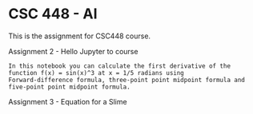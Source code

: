 # CSC 448 - AI
This is the assignment for CSC448 course.

Assignment 2 - Hello Jupyter to course

    In this notebook you can calculate the first derivative of the function f(x) = sin(x)^3 at x = 1/5 radians using 
    Forward-difference formula, three-point point midpoint formula and five-point point midpoint formula.

Assignment 3 - Equation for a Slime
